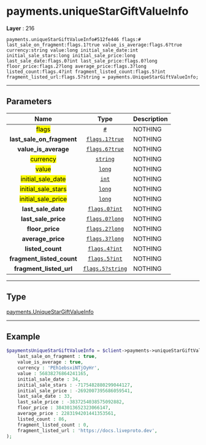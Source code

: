 # payments.uniqueStarGiftValueInfo

**Layer** : 216

```tl
payments.uniqueStarGiftValueInfo#512fe446 flags:# last_sale_on_fragment:flags.1?true value_is_average:flags.6?true currency:string value:long initial_sale_date:int initial_sale_stars:long initial_sale_price:long last_sale_date:flags.0?int last_sale_price:flags.0?long floor_price:flags.2?long average_price:flags.3?long listed_count:flags.4?int fragment_listed_count:flags.5?int fragment_listed_url:flags.5?string = payments.UniqueStarGiftValueInfo;
```

---

## Parameters

| Name | Type | Description |
| :---: | :---: | :--- |
| <mark>flags</mark> | [`#`](type/#) | NOTHING |
| **last_sale_on_fragment** | [`flags.1?true`](type/true) | NOTHING |
| **value_is_average** | [`flags.6?true`](type/true) | NOTHING |
| <mark>currency</mark> | [`string`](type/string) | NOTHING |
| <mark>value</mark> | [`long`](type/long) | NOTHING |
| <mark>initial_sale_date</mark> | [`int`](type/int) | NOTHING |
| <mark>initial_sale_stars</mark> | [`long`](type/long) | NOTHING |
| <mark>initial_sale_price</mark> | [`long`](type/long) | NOTHING |
| **last_sale_date** | [`flags.0?int`](type/int) | NOTHING |
| **last_sale_price** | [`flags.0?long`](type/long) | NOTHING |
| **floor_price** | [`flags.2?long`](type/long) | NOTHING |
| **average_price** | [`flags.3?long`](type/long) | NOTHING |
| **listed_count** | [`flags.4?int`](type/int) | NOTHING |
| **fragment_listed_count** | [`flags.5?int`](type/int) | NOTHING |
| **fragment_listed_url** | [`flags.5?string`](type/string) | NOTHING |

---

## Type

[payments.UniqueStarGiftValueInfo](type/payments.UniqueStarGiftValueInfo)

---

## Example

```php
$paymentsUniqueStarGiftValueInfo = $client->payments->uniqueStarGiftValueInfo(
	last_sale_on_fragment : true,
	value_is_average : true,
	currency : 'PEh1ebsxiNTjOyHr',
	value : 56838276864241165,
	initial_sale_date : 34,
	initial_sale_stars : -7175482880299044127,
	initial_sale_price : -2692007395686059541,
	last_sale_date : 33,
	last_sale_price : -3837254038575092882,
	floor_price : 3843013652323066147,
	average_price : 2283194201441353561,
	listed_count : 86,
	fragment_listed_count : 0,
	fragment_listed_url : 'https://docs.liveproto.dev',
);
```